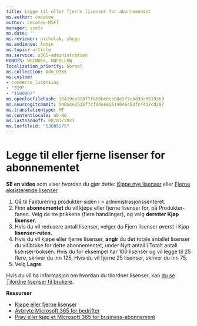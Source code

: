 ```yaml
---
title: Legge til eller fjerne lisenser for abonnementet
ms.author: cmcatee
author: cmcatee-MSFT
manager: scotv
ms.date: ''
ms.reviewer: nicholak, shegu
ms.audience: Admin
ms.topic: article
ms.service: o365-administration
ROBOTS: NOINDEX, NOFOLLOW
localization_priority: Normal
ms.collection: Adm_O365
ms.custom:
- commerce_licensing
- "319"
- "1500007"
ms.openlocfilehash: 36419ce92877f0b0bedcb08e2f7cbd3da66193b9
ms.sourcegitcommit: 540a4e2515f7cfddee65519046454fc4437cd287
ms.translationtype: MT
ms.contentlocale: nb-NO
ms.lasthandoff: 08/01/2021
ms.locfileid: "53685275"
---
```

# <a name="add-or-remove-licenses-for-your-subscription"></a>Legge til eller fjerne lisenser for abonnementet

**SE en video** som viser hvordan du gjør dette: [Kjøpe nye lisenser](https://go.microsoft.com/fwlink/p/?linkid=2154857) eller [Fjerne eksisterende lisenser](https://go.microsoft.com/fwlink/p/?linkid=2154938)

1. Gå til Fakturering produkter-siden i   >  [](https://go.microsoft.com/fwlink/p/?linkid=842054) administrasjonssenteret.
2. Finn **abonnementet** du vil kjøpe eller fjerne lisenser for, på Produkter-fanen. Velg de tre prikkene (flere handlinger), og velg **deretter Kjøp lisenser**.
3. Hvis du vil redusere antall lisenser, velger  du Fjern lisenser øverst i Kjøp **lisenser-ruten.**
4. Hvis du vil kjøpe eller fjerne  lisenser, **angir** du det totale antallet lisenser du vil bruke for dette abonnementet, under Nytt antall i Totalt antall lisenser-boksen. Hvis du for eksempel har 100 lisenser og vil legge til 25 flere, skriver du inn 125. Hvis du vil fjerne 25 lisenser, skriver du inn 75.
5. Velg **Lagre**.

Hvis du vil ha informasjon om hvordan du tilordner lisenser, kan [du se Tilordne lisenser til brukere](/microsoft-365/admin/manage/assign-licenses-to-users).

**Ressurser**
  
- [Kjøpe eller fjerne lisenser](/microsoft-365/commerce/licenses/buy-licenses)
- [Avbryte Microsoft 365 for bedrifter](/microsoft-365/commerce/subscriptions/cancel-your-subscription)
- [Prøv eller kjøp et Microsoft 365 for business-abonnement](/microsoft-365/commerce/try-or-buy-microsoft-365)